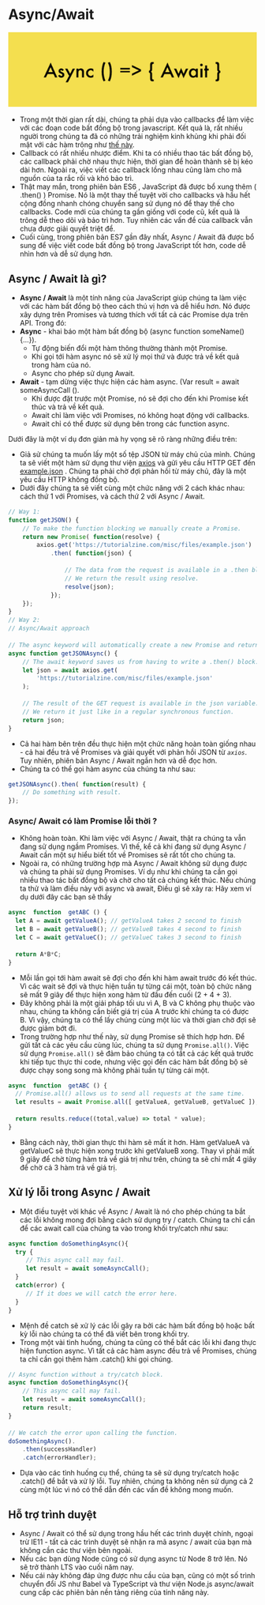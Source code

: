 # Async/Await

![](.gitbook/assets/rbmyczg.png)

* Trong một thời gian rất dài, chúng ta phải dựa vào callbacks để làm việc với các đoạn code bất đồng bộ trong javascript. Kết quả là, rất nhiều người trong chúng ta đã có những trải nghiệm kinh khủng khi phải đối mặt với các hàm trông như [thế này](https://tutorialzine.com/media/2017/07/callback-hell.jpg).
* Callback có rất nhiều nhược điểm. Khi ta có nhiều thao tác bất đồng bộ, các callback phải chờ nhau thực hiện, thời gian để hoàn thành sẽ bị kéo dài hơn. Ngoài ra, việc viết các callback lồng nhau cũng làm cho mã nguồn của ta rắc rối và khó bảo trì.
* Thật may mắn, trong phiên bản ES6 , JavaScript đã được bổ xung thêm \( .then\(\) \) Promise. Nó là một thay thế tuyệt vời cho callbacks và hầu hết cộng đồng nhanh chóng chuyển sang sử dụng nó để thay thế cho callbacks. Code mới của chúng ta gần giống với code cũ, kết quả là trông dễ theo dõi và bảo trì hơn. Tuy nhiên các vấn đề của callback vẫn chưa được giải quyết triệt để.
* Cuối cùng, trong phiên bản ES7 gần đây nhất, Async / Await đã được bổ sung để việc viết code bất đồng bộ trong JavaScript tốt hơn, code dễ nhìn hơn và dễ sử dụng hơn.

## Async / Await là gì?

* **Async / Await** là một tính năng của JavaScript giúp chúng ta làm việc với các hàm bất đồng bộ theo cách thú vị hơn và dễ hiểu hơn. Nó được xây dựng trên Promises và tương thích với tất cả các Promise dựa trên API. Trong đó:
* **Async** - khai báo một hàm bất đồng bộ \(async function someName\(\){...}\).
  * Tự động biến đổi một hàm thông thường thành một Promise.
  * Khi gọi tới hàm async nó sẽ xử lý mọi thứ và được trả về kết quả trong hàm của nó.
  * Async cho phép sử dụng Await.
* **Await** - tạm dừng việc thực hiện các hàm async. \(Var result = await someAsyncCall \(\).
  * Khi được đặt trước một Promise, nó sẽ đợi cho đến khi Promise kết thúc và trả về kết quả.
  * Await chỉ làm việc với Promises, nó không hoạt động với callbacks.
  * Await chỉ có thể được sử dụng bên trong các function async.

Dưới đây là một ví dụ đơn giản mà hy vọng sẽ rõ ràng những điều trên:

* Giả sử chúng ta muốn lấy một số tệp JSON từ máy chủ của mình. Chúng ta sẽ viết một hàm sử dụng thư viện [axios](https://github.com/mzabriskie/axios) và gửi yêu cầu HTTP GET đến [example.json](https://tutorialzine.com/misc/files/example.json) . Chúng ta phải chờ đợi phản hồi từ máy chủ, đây là một yêu cầu HTTP không đồng bộ.
* Dưới đây chúng ta sẽ viết cùng một chức năng với 2 cách khác nhau: cách thứ 1 với Promises, và cách thứ 2 với Async / Await.

```javascript
// Way 1: 
function getJSON() {
    // To make the function blocking we manually create a Promise.
    return new Promise( function(resolve) {
        axios.get('https://tutorialzine.com/misc/files/example.json')
            .then( function(json) {

                // The data from the request is available in a .then block
                // We return the result using resolve.
                resolve(json);
            });
    });
}
// Way 2:
// Async/Await approach

// The async keyword will automatically create a new Promise and return it.
async function getJSONAsync() {
    // The await keyword saves us from having to write a .then() block.
    let json = await axios.get(
        'https://tutorialzine.com/misc/files/example.json'
    );

    // The result of the GET request is available in the json variable.
    // We return it just like in a regular synchronous function.
    return json;
}
```

* Cả hai hàm bên trên đều thực hiện một chức năng hoàn toàn giống nhau - cả hai đều trả về Promises và giải quyết với phản hồi JSON từ _`axios`_. Tuy nhiên, phiên bản Async / Await ngắn hơn và dễ đọc hơn.
* Chúng ta có thể gọi hàm async của chúng ta như sau:

```javascript
getJSONAsync().then( function(result) {
    // Do something with result.
});
```

### Async/ Await có làm Promise lỗi thời ?

* Không hoàn toàn. Khi làm việc với Async / Await, thật ra chúng ta vẫn đang sử dụng ngầm Promises. Vì thế, kể cả khi đang sử dụng Async / Await cần một sự hiểu biết tốt về Promises sẽ rất tốt cho chúng ta.
* Ngoài ra, có những trường hợp mà Async / Await không sử dụng được và chúng ta phải sử dụng Promises. Ví dụ như khi chúng ta cần gọi nhiều thao tác bất đồng bộ và chờ cho tất cả chúng kết thúc. Nếu chúng ta thử và làm điều này với async và await, Điều gì sẽ xảy ra: Hãy xem ví dụ dưới đây các bạn sẽ thấy

```javascript
async  function  getABC () {
  let A = await getValueA(); // getValueA takes 2 second to finish
  let B = await getValueB(); // getValueB takes 4 second to finish
  let C = await getValueC(); // getValueC takes 3 second to finish
  
  return A*B*C;
}
```

* Mỗi lần gọi tới hàm await sẽ đợi cho đến khi hàm await trước đó kết thúc. Vì các wait sẽ đợi và thực hiện tuần tự từng cái một, toàn bộ chức năng sẽ mất 9 giây để thực hiện xong hàm từ đầu đến cuối \(2 + 4 + 3\).
* Đây không phải là một giải pháp tối ưu vì A, B và C không phụ thuộc vào nhau, chúng ta không cần biết giá trị của A trước khi chúng ta có được B. Vì vậy, chúng ta có thể lấy chúng cùng một lúc và thời gian chờ đợi sẽ được giảm bớt đi.
* Trong trường hợp như thế này, sử dụng Promise sẽ thích hợp hơn. Để gửi tất cả các yêu cầu cùng lúc, chúng ta sử dụng `Promise.all()`. Việc sử dụng `Promise.all()` sẽ đảm bảo chúng ta có tất cả các kết quả trước khi tiếp tục thực thi code, nhưng việc gọi đến các hàm bất đồng bộ sẽ được chạy song song mà không phải tuần tự từng cái một.

```javascript
async  function  getABC () {
  // Promise.all() allows us to send all requests at the same time. 
  let results = await Promise.all([ getValueA, getValueB, getValueC ]); 
  
  return results.reduce((total,value) => total * value);
}
```

* Bằng cách này, thời gian thực thi hàm sẽ mất it hơn. Hàm getValueA và getValueC sẽ thực hiện xong trước khi getValueB xong. Thay vì phải mất 9 giây để chờ từng hàm trả về giá trị như trên, chúng ta sẽ chỉ mất 4 giây để chờ cả 3 hàm trả về giá trị.

## Xử lý lỗi trong Async / Await

* Một điều tuyệt vời khác về Async / Await là nó cho phép chúng ta bắt các lỗi không mong đợi bằng cách sử dụng try / catch. Chúng ta chỉ cần để các await call của chúng ta vào trong khối try/catch như sau:

```javascript
async function doSomethingAsync(){
  try {
     // This async call may fail.
     let result = await someAsyncCall();
  }
  catch(error) {
     // If it does we will catch the error here.
  }  
}
```

* Mệnh đề catch sẽ xử lý các lỗi gây ra bởi các hàm bất đồng bộ hoặc bất kỳ lỗi nào chúng ta có thể đã viết bên trong khối try.
* Trong một vài tình huống, chúng ta cũng có thể bắt các lỗi khi đang thực hiện function async. Vì tất cả các hàm async đều trả về Promises, chúng ta chỉ cần gọi thêm hàm .catch\(\) khi gọi chúng.

```javascript
// Async function without a try/catch block.
async function doSomethingAsync(){
    // This async call may fail.
    let result = await someAsyncCall();
    return result;  
}

// We catch the error upon calling the function.
doSomethingAsync().
    .then(successHandler)
    .catch(errorHandler);
```

* Dựa vào các tình huống cụ thể, chúng ta sẽ sử dụng try/catch hoặc .catch\(\) để bắt và xử lý lỗi. Tuy nhiên, chúng ta không nên sử dụng cả 2 cùng một lúc vì nó có thể dẫn đến các vấn đề không mong muốn.

## Hỗ trợ trình duyệt

* Async / Await có thể sử dụng trong hầu hết các trình duyệt chính, ngoại trừ IE11 - tất cả các trình duyệt sẽ nhận ra mã async / await của bạn mà không cần các thư viện bên ngoài.
* Nếu các bạn dùng Node cũng có sử dụng async từ Node 8 trở lên. Nó sẽ trở thành LTS vào cuối năm nay.
* Nếu cái này không đáp ứng được nhu cầu của bạn, cũng có một số trình chuyển đổi JS như Babel và TypeScript và thư viện Node.js async/await cung cấp các phiên bản nền tảng riêng của tính năng này.

